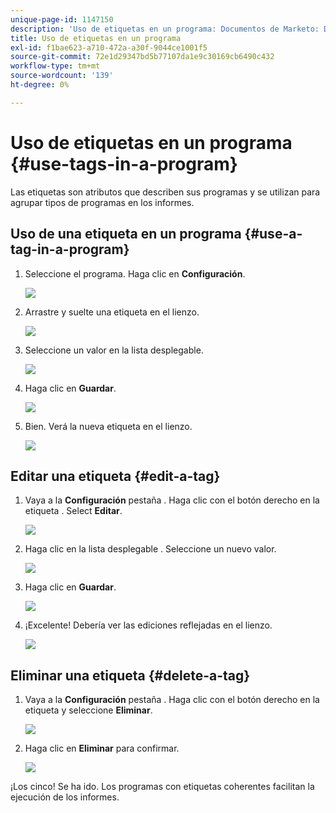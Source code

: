 ```yaml
---
unique-page-id: 1147150
description: 'Uso de etiquetas en un programa: Documentos de Marketo: Documentación del producto'
title: Uso de etiquetas en un programa
exl-id: f1bae623-a710-472a-a30f-9044ce1001f5
source-git-commit: 72e1d29347bd5b77107da1e9c30169cb6490c432
workflow-type: tm+mt
source-wordcount: '139'
ht-degree: 0%

---
```


# Uso de etiquetas en un programa {#use-tags-in-a-program}

Las etiquetas son atributos que describen sus programas y se utilizan para agrupar tipos de programas en los informes.

## Uso de una etiqueta en un programa {#use-a-tag-in-a-program}

1. Seleccione el programa. Haga clic en **Configuración**.

   ![](assets/image2014-9-23-15-3a45-3a0.png)

1. Arrastre y suelte una etiqueta en el lienzo.

   ![](assets/image2014-9-23-15-3a45-3a13.png)

1. Seleccione un valor en la lista desplegable.

   ![](assets/image2014-9-23-15-3a45-3a30.png)

1. Haga clic en **Guardar**.

   ![](assets/image2014-9-23-15-3a45-3a36.png)

1. Bien. Verá la nueva etiqueta en el lienzo.

   ![](assets/image2014-9-23-15-3a45-3a47.png)

## Editar una etiqueta {#edit-a-tag}

1. Vaya a la **Configuración** pestaña . Haga clic con el botón derecho en la etiqueta . Select **Editar**.

   ![](assets/image2014-9-23-15-3a45-3a53.png)

1. Haga clic en la lista desplegable . Seleccione un nuevo valor.

   ![](assets/image2014-9-23-15-3a46-3a12.png)

1. Haga clic en **Guardar**.

   ![](assets/image2014-9-23-15-3a46-3a25.png)

1. ¡Excelente! Debería ver las ediciones reflejadas en el lienzo.

   ![](assets/image2014-9-23-15-3a46-3a35.png)

## Eliminar una etiqueta  {#delete-a-tag}

1. Vaya a la **Configuración** pestaña . Haga clic con el botón derecho en la etiqueta y seleccione **Eliminar**.

   ![](assets/image2014-9-23-15-3a46-3a55.png)

1. Haga clic en **Eliminar** para confirmar.

   ![](assets/image2014-9-23-15-3a47-3a8.png)

¡Los cinco! Se ha ido. Los programas con etiquetas coherentes facilitan la ejecución de los informes.

